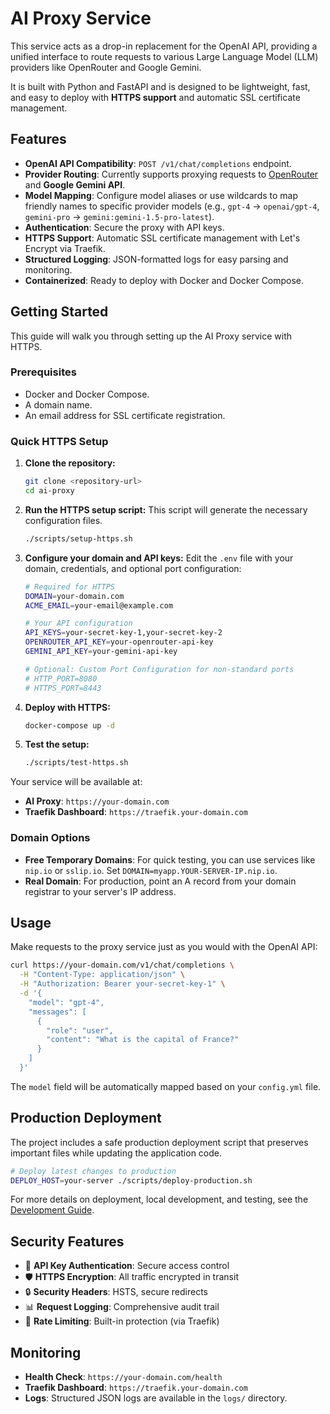 # AI Proxy Service

This service acts as a drop-in replacement for the OpenAI API, providing a unified interface to route requests to various Large Language Model (LLM) providers like OpenRouter and Google Gemini.

It is built with Python and FastAPI and is designed to be lightweight, fast, and easy to deploy with **HTTPS support** and automatic SSL certificate management.

## Features

*   **OpenAI API Compatibility**: `POST /v1/chat/completions` endpoint.
*   **Provider Routing**: Currently supports proxying requests to [OpenRouter](https://openrouter.ai/) and **Google Gemini API**.
*   **Model Mapping**: Configure model aliases or use wildcards to map friendly names to specific provider models (e.g., `gpt-4` -> `openai/gpt-4`, `gemini-pro` -> `gemini:gemini-1.5-pro-latest`).
*   **Authentication**: Secure the proxy with API keys.
*   **HTTPS Support**: Automatic SSL certificate management with Let's Encrypt via Traefik.
*   **Structured Logging**: JSON-formatted logs for easy parsing and monitoring.
*   **Containerized**: Ready to deploy with Docker and Docker Compose.

## Getting Started

This guide will walk you through setting up the AI Proxy service with HTTPS.

### Prerequisites

*   Docker and Docker Compose.
*   A domain name.
*   An email address for SSL certificate registration.

### Quick HTTPS Setup

1.  **Clone the repository:**
    ```bash
    git clone <repository-url>
    cd ai-proxy
    ```

2.  **Run the HTTPS setup script:**
    This script will generate the necessary configuration files.
    ```bash
    ./scripts/setup-https.sh
    ```

3.  **Configure your domain and API keys:**
    Edit the `.env` file with your domain, credentials, and optional port configuration:
    ```bash
    # Required for HTTPS
    DOMAIN=your-domain.com
    ACME_EMAIL=your-email@example.com
    
    # Your API configuration
    API_KEYS=your-secret-key-1,your-secret-key-2
    OPENROUTER_API_KEY=your-openrouter-api-key
    GEMINI_API_KEY=your-gemini-api-key

    # Optional: Custom Port Configuration for non-standard ports
    # HTTP_PORT=8080
    # HTTPS_PORT=8443
    ```

4.  **Deploy with HTTPS:**
    ```bash
    docker-compose up -d
    ```

5.  **Test the setup:**
    ```bash
    ./scripts/test-https.sh
    ```

Your service will be available at:
- **AI Proxy**: `https://your-domain.com`
- **Traefik Dashboard**: `https://traefik.your-domain.com`

### Domain Options

*   **Free Temporary Domains**: For quick testing, you can use services like `nip.io` or `sslip.io`. Set `DOMAIN=myapp.YOUR-SERVER-IP.nip.io`.
*   **Real Domain**: For production, point an A record from your domain registrar to your server's IP address.

## Usage

Make requests to the proxy service just as you would with the OpenAI API:

```bash
curl https://your-domain.com/v1/chat/completions \
  -H "Content-Type: application/json" \
  -H "Authorization: Bearer your-secret-key-1" \
  -d '{
    "model": "gpt-4",
    "messages": [
      {
        "role": "user",
        "content": "What is the capital of France?"
      }
    ]
  }'
```

The `model` field will be automatically mapped based on your `config.yml` file.

## Production Deployment

The project includes a safe production deployment script that preserves important files while updating the application code.

```bash
# Deploy latest changes to production
DEPLOY_HOST=your-server ./scripts/deploy-production.sh
```

For more details on deployment, local development, and testing, see the [Development Guide](DEVELOPMENT.md).

## Security Features

- 🔐 **API Key Authentication**: Secure access control
- 🛡️ **HTTPS Encryption**: All traffic encrypted in transit
- 🔒 **Security Headers**: HSTS, secure redirects
- 📊 **Request Logging**: Comprehensive audit trail
- 🚫 **Rate Limiting**: Built-in protection (via Traefik)

## Monitoring

- **Health Check**: `https://your-domain.com/health`
- **Traefik Dashboard**: `https://traefik.your-domain.com`
- **Logs**: Structured JSON logs are available in the `logs/` directory.
